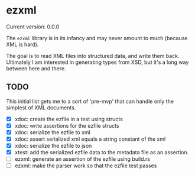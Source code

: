 # ezxml

Current version: 0.0.0


The `ezxml` library is in its infancy and may never amount to much (because XML is hard).

The goal is to read XML files into structured data, and write them back.
Ultimately I am interested in generating types from XSD, but it's a long way between here and there.

## TODO

This initial list gets me to a sort of 'pre-mvp' that can handle only the simplest of XML documents.

 * [x] xdoc: create the ezfile in a test using structs
 * [x] xdoc: write assertions for the ezfile structs
 * [x] xdoc: serialize the ezfile to xml
 * [x] xdoc: assert serialized xml equals a string constant of the xml
 * [x] xdoc: serialize the ezfile to json
 * [x] xtest: add the serialized ezfile data to the metadata file as an assertion.
 * [ ] ezxml: generate an assertion of the ezfile using build.rs
 * [ ] ezxml: make the parser work so that the ezfile test passes